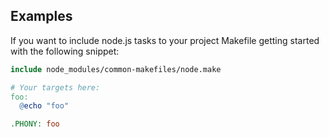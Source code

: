 ## Examples

If you want to include node.js tasks to your project Makefile getting started with the following snippet:

```Makefile
include node_modules/common-makefiles/node.make

# Your targets here:
foo:
  @echo "foo"

.PHONY: foo
```
